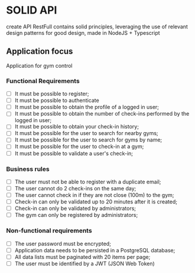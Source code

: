 # SOLID API

create API RestFull contains solid principles, leveraging the use of relevant design patterns for good design, made in NodeJS + Typescript

## Application focus

Application for gym control

### Functional Requirements

- [ ] It must be possible to register;
- [ ] It must be possible to authenticate
- [ ] It must be possible to obtain the profile of a logged in user;
- [ ] It must be possible to obtain the number of check-ins performed by the logged in user;
- [ ] It must be possible to obtain your check-in history;
- [ ] It must be possible for the user to search for nearby gyms;
- [ ] It must be possible for the user to search for gyms by name;
- [ ] It must be possible for the user to check-in at a gym;
- [ ] It must be possible to validate a user's check-in;

### Business rules

- [ ] The user must not be able to register with a duplicate email;
- [ ] The user cannot do 2 check-ins on the same day;
- [ ] The user cannot check in if they are not close (100m) to the gym;
- [ ] Check-in can only be validated up to 20 minutes after it is created;
- [ ] Check-in can only be validated by administrators;
- [ ] The gym can only be registered by administrators;

### Non-functional requirements

- [ ] The user password must be encrypted;
- [ ] Application data needs to be persisted in a PostgreSQL database;
- [ ] All data lists must be paginated with 20 items per page;
- [ ] The user must be identified by a JWT (JSON Web Token)
